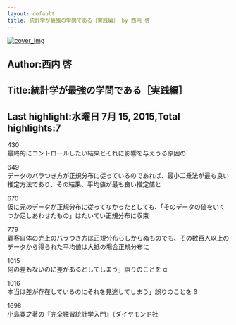 ```yaml
---
layout: default
title: 統計学が最強の学問である［実践編］ by 西内 啓
---
```


[![cover_img](http://images-jp.amazon.com/images/P/B00OYMOEUC.09.MZZZZZZZ.jpg)](https://www.amazon.co.jp/dp/B00OYMOEUC)  
## Author:西内 啓  
## Title:統計学が最強の学問である［実践編］  
## Last highlight:水曜日 7月 15, 2015,Total highlights:7  
  
430  
最終的にコントロールしたい結果とそれに影響を与えうる原因の  
  
649  
データのバラつき方が正規分布に従っているのであれば、最小二乗法が最も良い推定方法であり、その結果、平均値が最も良い推定値と  
  
670  
仮に元のデータが正規分布に従ってなかったとしても、「そのデータの値をいくつか足しあわせたもの」はたいてい正規分布に収束  
  
779  
顧客自体の売上のバラつき方は正規分布らしからぬものでも、その数百人以上のデータから得られた平均値は大抵の場合正規分布に  
  
1015  
何の差もないのに差があるとしてしまう」誤りのことを α  
  
1016  
本当は差が存在しているのにそれを見逃してしまう」誤りのことを β  
  
1698  
小島寛之著の『完全独習統計学入門』（ダイヤモンド社  